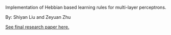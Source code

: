 Implementation of Hebbian based learning rules for multi-layer perceptrons.

By: Shiyan Liu and Zeyuan Zhu

[See final research paper here.](paper.pdf)
